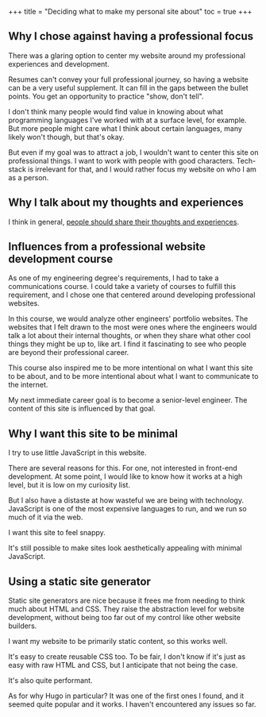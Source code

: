 +++
title = "Deciding what to make my personal site about"
toc = true
+++

## Why I chose against having a professional focus

There was a glaring option to center my website around my professional experiences and development.

Resumes can't convey your full professional journey, so having a website can be a very useful supplement. It can fill in the gaps between the bullet points. You get an opportunity to practice "show, don't tell".

I don't think many people would find value in knowing about what programming languages I've worked with at a surface level, for example. But more people might care what I think about certain languages, many likely won't though, but that's okay.

But even if my goal was to attract a job, I wouldn't want to center this site on professional things. I want to work with people with good characters. Tech-stack is irrelevant for that, and I would rather focus my website on who I am as a person.

## Why I talk about my thoughts and experiences

I think in general, [people should share their thoughts and experiences](../world-view/people-should-share-exp).

## Influences from a professional website development course

As one of my engineering degree's requirements, I had to take a communications course. I could take a variety of courses to fulfill this requirement, and I chose one that centered around developing professional websites.

In this course, we would analyze other engineers' portfolio websites. The websites that I felt drawn to the most were ones where the engineers would talk a lot about their internal thoughts, or when they share what other cool things they might be up to, like art. I find it fascinating to see who people are beyond their professional career.

This course also inspired me to be more intentional on what I want this site to be about, and to be more intentional about what I want to communicate to the internet.

My next immediate career goal is to become a senior-level engineer. The content of this site is influenced by that goal.

## Why I want this site to be minimal

I try to use little JavaScript in this website.

There are several reasons for this. For one, not interested in front-end development. At some point, I would like to know how it works at a high level, but it is low on my curiosity list.

But I also have a distaste at how wasteful we are being with technology. JavaScript is one of the most expensive languages to run, and we run so much of it via the web.

I want this site to feel snappy.

It's still possible to make sites look aesthetically appealing with minimal JavaScript.

<!-- I believe that we should work with computers as they are, not what we think they are. They are not just abstract machines, but concrete machines that take resources to operate. Different abstractions require different amounts of resources, and I want to be mindful of such resource-usage when choosing which abstractions to use. This is more a general statement, not trying to shame JavaScript users in particular. With JavaScript, there are many things you can build that are much harder to do otherwise, and there is value in building such things too. -->

## Using a static site generator

Static site generators are nice because it frees me from needing to think much about HTML and CSS. They raise the abstraction level for website development, without being too far out of my control like other website builders.

I want my website to be primarily static content, so this works well.

It's easy to create reusable CSS too. To be fair, I don't know if it's just as easy with raw HTML and CSS, but I anticipate that not being the case.

It's also quite performant.

As for why Hugo in particular? It was one of the first ones I found, and it seemed quite popular and it works. I haven't encountered any issues so far.